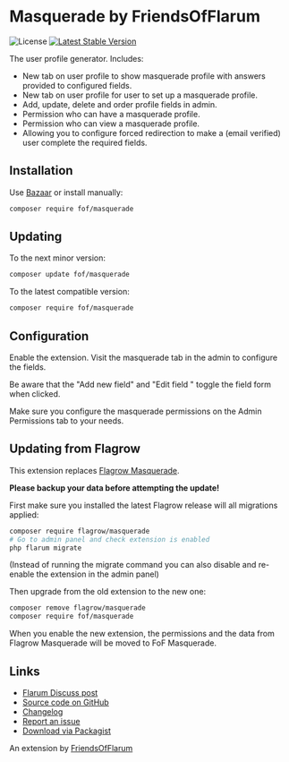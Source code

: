 # Masquerade by FriendsOfFlarum

![License](https://img.shields.io/badge/license-MIT-blue.svg) [![Latest Stable Version](https://img.shields.io/packagist/v/fof/masquerade.svg)](https://packagist.org/packages/fof/masquerade)

The user profile generator. Includes:

- New tab on user profile to show masquerade profile with answers provided to configured fields.
- New tab on user profile for user to set up a masquerade profile.
- Add, update, delete and order profile fields in admin.
- Permission who can have a masquerade profile.
- Permission who can view a masquerade profile.
- Allowing you to configure forced redirection to make a (email verified) user complete the required fields.

## Installation

Use [Bazaar](https://discuss.flarum.org/d/5151) or install manually:

```bash
composer require fof/masquerade
```

## Updating

To the next minor version:

```sh
composer update fof/masquerade
```

To the latest compatible version:

```sh
composer require fof/masquerade
```

## Configuration

Enable the extension. Visit the masquerade tab in the admin to configure the fields. 

Be aware that the "Add new field" and "Edit field <foo>" toggle the field form when clicked.

Make sure you configure the masquerade permissions on the Admin Permissions tab to your needs.

## Updating from Flagrow

This extension replaces [Flagrow Masquerade](https://packagist.org/packages/flagrow/masquerade).

**Please backup your data before attempting the update!**

First make sure you installed the latest Flagrow release will all migrations applied:

```sh
composer require flagrow/masquerade
# Go to admin panel and check extension is enabled
php flarum migrate
```

(Instead of running the migrate command you can also disable and re-enable the extension in the admin panel)

Then upgrade from the old extension to the new one:

```sh
composer remove flagrow/masquerade
composer require fof/masquerade
```

When you enable the new extension, the permissions and the data from Flagrow Masquerade will be moved to FoF Masquerade.

## Links

- [Flarum Discuss post](https://discuss.flarum.org/d/5791)
- [Source code on GitHub](https://github.com/FriendsOfFlarum/masquerade)
- [Changelog](https://github.com/FriendsOfFlarum/masquerade/blob/master/CHANGELOG.md)
- [Report an issue](https://github.com/FriendsOfFlarum/masquerade/issues)
- [Download via Packagist](https://packagist.org/packages/fof/masquerade)

An extension by [FriendsOfFlarum](https://github.com/FriendsOfFlarum)
